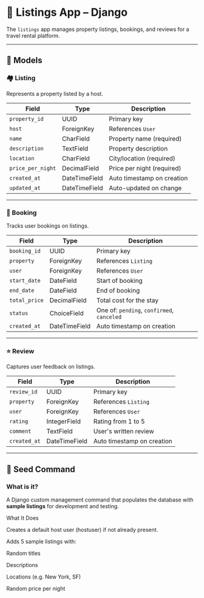 # 🏡 Listings App – Django

The `listings` app manages property listings, bookings, and reviews for a travel rental platform.

---

## 📁 Models

### 🏘️ Listing

Represents a property listed by a host.

| Field           | Type         | Description                      |
|----------------|--------------|----------------------------------|
| `property_id`   | UUID         | Primary key                      |
| `host`          | ForeignKey   | References `User`                |
| `name`          | CharField    | Property name (required)         |
| `description`   | TextField    | Property description             |
| `location`      | CharField    | City/location (required)         |
| `price_per_night`| DecimalField| Price per night (required)       |
| `created_at`    | DateTimeField| Auto timestamp on creation       |
| `updated_at`    | DateTimeField| Auto-updated on change           |

---

### 📅 Booking

Tracks user bookings on listings.

| Field         | Type         | Description                          |
|--------------|--------------|--------------------------------------|
| `booking_id` | UUID         | Primary key                          |
| `property`   | ForeignKey   | References `Listing`                 |
| `user`       | ForeignKey   | References `User`                    |
| `start_date` | DateField    | Start of booking                     |
| `end_date`   | DateField    | End of booking                       |
| `total_price`| DecimalField | Total cost for the stay              |
| `status`     | ChoiceField  | One of: `pending`, `confirmed`, `canceled` |
| `created_at` | DateTimeField| Auto timestamp on creation           |

---

### ⭐ Review

Captures user feedback on listings.

| Field        | Type         | Description                           |
|-------------|--------------|---------------------------------------|
| `review_id` | UUID         | Primary key                           |
| `property`  | ForeignKey   | References `Listing`                  |
| `user`      | ForeignKey   | References `User`                     |
| `rating`    | IntegerField | Rating from 1 to 5                    |
| `comment`   | TextField    | User's written review                 |
| `created_at`| DateTimeField| Auto timestamp on creation            |

---

## 🔧 Seed Command

### What is it?

A Django custom management command that populates the database with **sample listings** for development and testing.

What It Does

Creates a default host user (hostuser) if not already present.

Adds 5 sample listings with:

Random titles

Descriptions

Locations (e.g. New York, SF)

Random price per night
